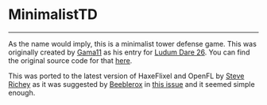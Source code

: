 # MinimalistTD
______________________________________________________

As the name would imply, this is a minimalist tower defense game. This was originally created by [Gama11](https://github.com/Gama11) as his entry for [Ludum Dare 26](http://www.ludumdare.com/compo/ludum-dare-26/?action=preview&uid=16160).  You can find the original source code for that [here](https://github.com/Gama11/LudumDare26).

This was ported to the latest version of HaxeFlixel and OpenFL by [Steve Richey](https://github.com/steverichey/) as it was suggested by [Beeblerox](https://github.com/Beeblerox) in [this issue](https://github.com/HaxeFlixel/flixel-demos/issues/25) and it seemed simple enough.